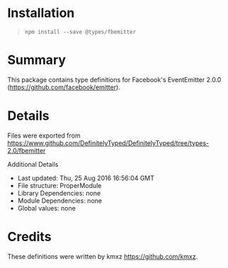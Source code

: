 # Installation
> `npm install --save @types/fbemitter`

# Summary
This package contains type definitions for Facebook's EventEmitter 2.0.0 (https://github.com/facebook/emitter).

# Details
Files were exported from https://www.github.com/DefinitelyTyped/DefinitelyTyped/tree/types-2.0/fbemitter

Additional Details
 * Last updated: Thu, 25 Aug 2016 16:56:04 GMT
 * File structure: ProperModule
 * Library Dependencies: none
 * Module Dependencies: none
 * Global values: none

# Credits
These definitions were written by kmxz <https://github.com/kmxz>.
